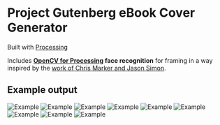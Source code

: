 Project Gutenberg eBook Cover Generator
================

Built with [Processing](http://processing.org)

Includes **[OpenCV for Processing](https://github.com/atduskgreg/opencv-processing) face recognition** for framing in a way inspired by the [work of Chris Marker and Jason Simon](http://www.lightindustry.org/simon_marker.jpg).

## Example output

![Example](https://github.com/mgiraldo/imagecoverp5tint/blob/master/output/example1.png) ![Example](https://github.com/mgiraldo/imagecoverp5tint/blob/master/output/example7.png) ![Example](https://github.com/mgiraldo/imagecoverp5tint/blob/master/output/example8.png) ![Example](https://github.com/mgiraldo/imagecoverp5tint/blob/master/output/example2.png) ![Example](https://github.com/mgiraldo/imagecoverp5tint/blob/master/output/example3.png) ![Example](https://github.com/mgiraldo/imagecoverp5tint/blob/master/output/example4.png) ![Example](https://github.com/mgiraldo/imagecoverp5tint/blob/master/output/example5.png) ![Example](https://github.com/mgiraldo/imagecoverp5tint/blob/master/output/example6.png) ![Example](https://github.com/mgiraldo/imagecoverp5tint/blob/master/output/example9.png)
